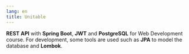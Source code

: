```yaml
---
lang: en
title: Unitable
---
```


**REST API** with **Spring Boot**, **JWT** and **PostgreSQL** for Web Development course. For development, some tools are used such as **JPA** to model the database and **Lombok**.
